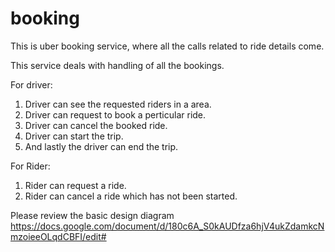 # booking

This is uber booking service, where all the calls related to ride details come.


This service deals with handling of all the bookings.

For driver:

  1. Driver can see the requested riders in a area.
  2. Driver can request to book a perticular ride.
  3. Driver can cancel the booked ride.
  4. Driver can start the trip.
  5. And lastly the driver can end the trip.
  
For Rider:

  1. Rider can request a ride.
  2. Rider can cancel a ride which has not been started.

Please review the basic design diagram
https://docs.google.com/document/d/180c6A_S0kAUDfza6hjV4ukZdamkcNmzoieeOLqdCBFI/edit#
